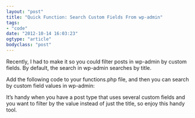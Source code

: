 ```yaml
---
layout: "post"
title: "Quick Function: Search Custom Fields From wp-admin"
tags: 
- "code"
date: "2012-10-14 16:03:23"
ogtype: "article"
bodyclass: "post"
---
```


Recently, I had to make it so you could filter posts in wp-admin by custom fields. By default, the search in wp-admin searches by title.

Add the following code to your functions.php file, and then you can search by custom field values in wp-admin:

<script src="https://gist.github.com/8527001.js"></script>It’s handy when you have a post type that uses several custom fields and you want to filter by the value instead of just the title, so enjoy this handy tool.
